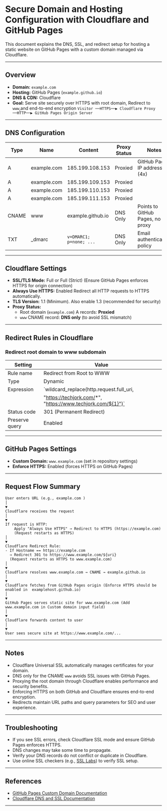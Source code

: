 # Secure Domain and Hosting Configuration with Cloudflare and GitHub Pages

This document explains the DNS, SSL, and redirect setup for hosting a static website on GitHub Pages with a custom domain managed via Cloudflare.

---

## Overview

- **Domain:** `example.com`
- **Hosting:** GitHub Pages (`example.github.io`)
- **DNS & CDN:** Cloudflare
- **Goal:** Serve site securely over HTTPS with root domain, Redirect to `www`,and end-to-end encryption `Visitor ──HTTPS──▶ Cloudflare Proxy ──HTTP──▶ GitHub Pages Origin Server`

---

## DNS Configuration

| Type  | Name        | Content                 | Proxy Status | Notes                            |
| ----- | ----------- | ----------------------- | ------------ | -------------------------------- |
| A     | example.com | 185.199.108.153         | Proxied      | GitHub Pages IP addresses (4x)   |
| A     | example.com | 185.199.109.153         | Proxied      |                                  |
| A     | example.com | 185.199.110.153         | Proxied      |                                  |
| A     | example.com | 185.199.111.153         | Proxied      |                                  |
| CNAME | www         | example.github.io       | DNS Only     | Points to GitHub Pages, no proxy |
| TXT   | \_dmarc     | `v=DMARC1; p=none; ...` | DNS Only     | Email authentication policy      |

---

## Cloudflare Settings

- **SSL/TLS Mode:** Full or Full (Strict)
  (Ensure GitHub Pages enforces HTTPS for origin connection)
- **Always Use HTTPS:** Enabled
  Redirect all HTTP requests to HTTPS automatically.
- **TLS Version:** 1.1 (Minimum). Also enable 1.3 (recommended for security)
- **Proxy Status:**
  - Root domain (`example.com`) A records: **Proxied**
  - `www` CNAME record: **DNS only** (to avoid SSL mismatch)

---

## Redirect Rules in Cloudflare

### Redirect root domain to www subdomain

| Setting    | Value                                    |
| ---------- | ---------------------------------------- |
| Rule name  | Redirect from Root to WWW                |
| Type       | Dynamic                                  |
| Expression | `wildcard_replace(http.request.full_uri, |
|             |   "https://techjork.com/*", "https://www.techjork.com/${1}")`|
| Status code | 301 (Permanent Redirect) |
| Preserve query | Enabled |

---

## GitHub Pages Settings

- **Custom Domain:** `www.example.com` (set in repository settings)
- **Enforce HTTPS:** Enabled (forces HTTPS on GitHub Pages)

---

## Request Flow Summary

```
User enters URL (e.g., example.com )
│
▼
Cloudflare receives the request
│
▼
If request is HTTP:
    Apply "Always Use HTTPS" → Redirect to HTTPS (https://example.com)
    (Request restarts as HTTPS)
│
▼
Cloudflare Redirect Rule:
- If Hostname == https://example.com
  → Redirect 301 to https://www.example.com/${uri}
  (Request restarts as HTTPS to www.example.com)
│
▼
Cloudflare resolves www.example.com → CNAME → example.github.io
│
▼
Cloudflare fetches from GitHub Pages origin (Enforce HTTPS should be enabled in  examplehost.github.io)
│
▼
GitHub Pages serves static site for www.example.com (Add www.example.com in Custom domain input field)
│
▼
Cloudflare forwards content to user
│
▼
User sees secure site at https://www.example.com/...

```

---

## Notes

- Cloudflare Universal SSL automatically manages certificates for your domain.
- DNS only for the CNAME `www` avoids SSL issues with GitHub Pages.
- Proxying the root domain through Cloudflare enables performance and security benefits.
- Enforcing HTTPS on both GitHub and Cloudflare ensures end-to-end encryption.
- Redirects maintain URL paths and query parameters for SEO and user experience.

---

## Troubleshooting

- If you see SSL errors, check Cloudflare SSL mode and ensure GitHub Pages enforces HTTPS.
- DNS changes may take some time to propagate.
- Verify your DNS records do not conflict or duplicate in Cloudflare.
- Use online SSL checkers (e.g., [SSL Labs](https://www.ssllabs.com/ssltest/)) to verify SSL setup.

---

## References

- [GitHub Pages Custom Domain Documentation](https://docs.github.com/en/pages/configuring-a-custom-domain-for-your-github-pages-site)
- [Cloudflare DNS and SSL Documentation](https://developers.cloudflare.com/ssl/)

---
